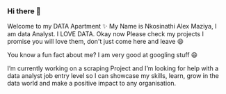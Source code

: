 ### Hi there 👋
Welcome to my DATA Apartment ✨
My Name is Nkosinathi Alex Maziya, I am data Analyst.
I LOVE DATA. Okay now Please check my projects I promise you will love them,
don't just come here and leave 😄

You know a fun fact about me? I am very good at googling stuff 😄

 I’m currently working on a scraping Project and I’m looking for help with a data analyst job
 entry level so I can showcase my skills, learn, grow in the data world and make a positive impact to any organisation.

<!--
**NkosinathiAlex/NKOSINATHIALEX** is a ✨ _special_ ✨ repository because its `README.md` (this file) appears on your GitHub profile.

Here are some ideas to get you started:

- 🔭 I’m currently working on ...
- 🌱 I’m currently learning ...
- 👯 I’m looking to collaborate on ...
- 🤔 I’m looking for help with ...
- 💬 Ask me about ...
- 📫 How to reach me: ...
- 😄 Pronouns: ...

-->
